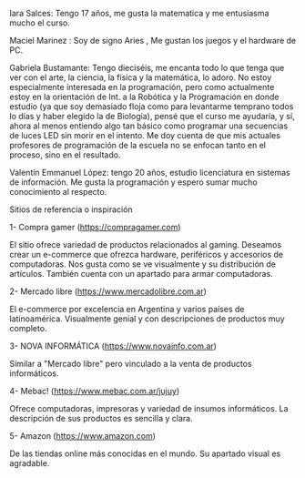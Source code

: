 ﻿Iara Salces: Tengo 17 años, me gusta la matematica y me entusiasma mucho el curso.

Maciel Marinez : Soy de signo Aries , Me gustan los juegos y el hardware de PC.

Gabriela Bustamante: Tengo dieciséis, me encanta todo lo que tenga que ver con el arte, la ciencia, la física y la matemática, lo adoro. No estoy especialmente interesada en la programación, pero como actualmente estoy en la orientación de Int. a la Robótica y la Programación en donde estudio (ya que soy demasiado floja como para levantarme temprano todos lo días y haber elegido la de Biología), pensé que el curso me ayudaría, y sí, ahora al menos entiendo algo tan básico como programar una secuencias de luces LED sin morir en el intento. Me doy cuenta de que mis actuales profesores de programación de la escuela no se enfocan tanto en el proceso, sino en el resultado.

Valentín Emmanuel López: tengo 20 años, estudio licenciatura en sistemas de información. Me gusta la programación y espero sumar mucho conocimiento al respecto.

Sitios de referencia o inspiración

1- Compra gamer (https://compragamer.com)

 El sitio ofrece variedad de productos relacionados al gaming. Deseamos crear un e-commerce que ofrezca hardware, periféricos y accesorios de computadoras.
 Nos gusta como se ve visualmente y su distribución de artículos. También cuenta con un apartado para armar computadoras.

2- Mercado libre (https://www.mercadolibre.com.ar)

 El e-commerce por excelencia en Argentina y varios países de latinoamérica. Visualmente genial y con descripciones de productos muy completo.

 3- NOVA INFORMÁTICA (https://www.novainfo.com.ar)

 Similar a "Mercado libre" pero vinculado a la venta de productos informáticos.

4- Mebac! (https://www.mebac.com.ar/jujuy)

 Ofrece computadoras, impresoras y variedad de insumos informáticos. La descripción de sus productos es sencilla y clara.

5- Amazon (https://www.amazon.com)

 De las tiendas online más conocidas en el mundo. Su apartado visual es agradable.
